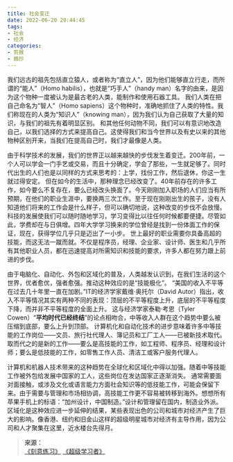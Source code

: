 ```yaml
---
title: 社会变迁
date: 2022-06-20 20:44:45
tags:
- 社会
- 经济
categories:
- 剪报
- 摘抄
---
```

我们远古的祖先包括直立猿人，或者称为“直立人”，因为他们能够直立行走，而所谓的“能人”（Homo habilis），也就是“巧手人”（handy man）名字的由来，是因为这个物种一度被认为是最古老的人类，能制作和使用石器工具。<!--more-->
我们人类在把自己命名为“智人”（Homo sapiens）这个物种时，准确地抓住了人类的特性。我们称现在的人类为“知识人”（knowing man），因为我们认为自己获取了大量的知识，与我们的祖先有着明显区别。
和其他任何动物不同，我们可以有意识地改造自己，以我们选择的方式来提高自己。这使得我们和当今世界以及有史以来的其他物种区别开来，当我们在提高自己时，我们才最像是人类。

由于科学技术的发展，我们的世界正以越来越快的步伐发生着变迁。200年前，一个人可以学会一门手艺或交易，而且十分确定，学会了那些，一生就足够了。同时代出生的人们也是以同样的方式来思考的：上学，找份工作，然后退休，你这一生就过得安定。
但在如今的生活中，那种理念已经改变了。40年前存在的许多工作，如今要么不复存在，要么已经改头换面了。今天刚刚加入职场的人们应当有所预期，在他们的职业生涯中，要换两三次工作。至于现在刚刚出生的孩子，没有人知道他们将来的工作会是什么样子，但可以确切地说，这种改变的步伐不会放慢。
科技的发展使我们可以随时随地学习，学习变得比以往任何时候都要便捷。尽管如此，学费却在与日俱增。四年大学学习换来的学位曾经是找到一份体面工作的保证，现在，获得学位几乎只是迈出了一小步。
世上最好的职业需要你具备高超的技能，而这无法一蹴而就。不仅是程序员，经理、企业家、设计师、医生和几乎所有其他职业人员，都在迅速提高对所需知识和技能的要求，许多人都在努力跟上前进的步伐。

由于电脑化、自动化、外包和区域化的普及，人类越发认识到，在我们生活的这个世界，优者愈优，强者愈强。推动这种效应的是“技能极化”。
“美国的收入不平等在过去几十年里一直在加剧。”IT的经济学家戴维·奥托尔（David Autor）指出，收入不平等情况其实有两种不同的表现：顶层的不平等程度上升，底层的不平等程度下降，而并非不平等程度的全面上升。
这与经济学家泰勒·考恩（Tyler Cowen）“**平均时代已经终结**”的论点相吻合，中等收入人群在这个趋势中要么被压缩到底部，要么上升到顶部。
计算机化和自动化技术的进步意味着许多中等技能的工作岗位——文员、旅行社代理人、簿记员和工厂工人——已被新技术取代。
取而代之的是新的工作——要么是高技能的工作，如工程师、程序员、经理和设计师；要么是低技能的工作，如零售工作人员、清洁工或客户服务代理人。

计算机和机器人技术带来的这种趋势在全球化和区域化中得以加强。随着中等技能工作被外包给发展中国家的工人，这些岗位在发达国家正逐渐消失。
通常需要面对面接触，或涉及文化或语言能力方面社会知识等的低技能工作，可能会保留下来。由于需要与管理和市场相协调，高技能工作更不容易被转移到海外。想想所有苹果手机上的标语：“加州设计，中国制造。”设计和管理留在国内，制造业外派。
区域化是这种效应进一步延伸的结果，某些表现出色的公司和城市对经济产生了巨大的影响。像香港、纽约和旧金山这样的超级明星城市对经济有主导作用，因为公司和人才聚集在这里，近水楼台先得月。

>**来源：**  
>[《刻意练习》](http://www.sophie-eden.ltd:5171/#/读书/学习/刻意练习.md)  [《超级学习者》](http://www.sophie-eden.ltd:5171/#/读书/学习/超级学习者.md)
